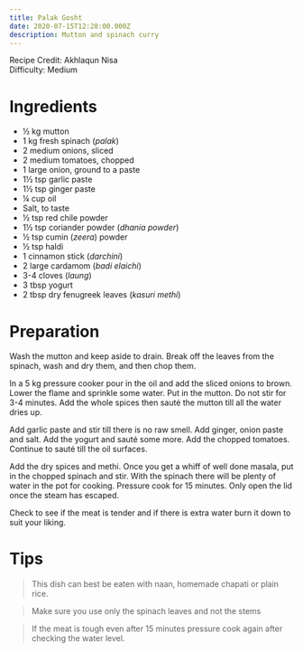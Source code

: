 ```yaml
---
title: Palak Gosht
date: 2020-07-15T12:28:00.000Z
description: Mutton and spinach curry
---
```

Recipe Credit: Akhlaqun Nisa  
Difficulty: Medium  

# Ingredients
- ½ kg mutton
- 1 kg fresh spinach (_palak_)
- 2 medium onions, sliced
- 2 medium tomatoes, chopped
- 1 large onion, ground to a paste
- 1½ tsp garlic paste
- 1½ tsp ginger paste
- ¼ cup oil
- Salt, to taste
- ½ tsp red chile powder
- 1½ tsp coriander powder (_dhania powder_)
- ½ tsp cumin (_zeera_) powder
- ½ tsp haldi
- 1 cinnamon stick (_darchini_)
- 2 large cardamom (_badi elaichi_)
- 3-4 cloves (_laung_)
- 3 tbsp yogurt
- 2 tbsp dry fenugreek leaves (_kasuri methi_)

# Preparation

Wash the mutton and keep aside to drain. Break off the leaves from the spinach, wash and dry them, and then chop them.

In a 5 kg pressure cooker pour in the oil and add the sliced onions to brown. Lower the flame and sprinkle some water. Put in the mutton. Do not stir for 3-4 minutes. Add the whole spices then sauté the mutton till all the water dries up. 

Add garlic paste and stir till there is no raw smell. Add ginger, onion paste and salt. Add the yogurt and sauté some more. Add the chopped tomatoes. Continue to sauté till the oil surfaces.

Add the dry spices and methi. Once you get a whiff of well done masala, put in the chopped spinach and stir. With the spinach there will be plenty of water in the pot for cooking. Pressure cook for 15 minutes. Only open the lid once the steam has escaped.

Check to see if the meat is tender and if there is extra water burn it down to suit your liking.

# Tips
> This dish can best be eaten with naan, homemade chapati or plain rice.

> Make sure you use only the spinach leaves and not the stems

> If the meat is tough even after 15 minutes pressure cook again after checking the water level.
